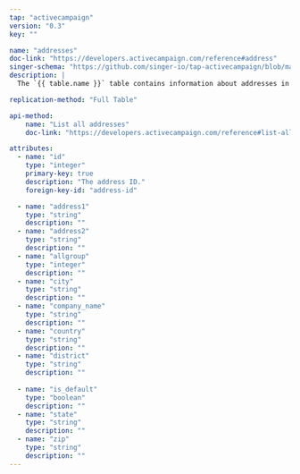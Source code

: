 ```yaml
---
tap: "activecampaign"
version: "0.3"
key: ""

name: "addresses"
doc-link: "https://developers.activecampaign.com/reference#address"
singer-schema: "https://github.com/singer-io/tap-activecampaign/blob/master/tap_activecampaign/schemas/addresses.json"
description: |
  The `{{ table.name }}` table contains information about addresses in your {{ integration.display_name }} account.

replication-method: "Full Table"

api-method:
    name: "List all addresses"
    doc-link: "https://developers.activecampaign.com/reference#list-all-addresses"

attributes:
  - name: "id"
    type: "integer"
    primary-key: true
    description: "The address ID."
    foreign-key-id: "address-id"

  - name: "address1"
    type: "string"
    description: ""
  - name: "address2"
    type: "string"
    description: ""
  - name: "allgroup"
    type: "integer"
    description: ""
  - name: "city"
    type: "string"
    description: ""
  - name: "company_name"
    type: "string"
    description: ""
  - name: "country"
    type: "string"
    description: ""
  - name: "district"
    type: "string"
    description: ""
  
  - name: "is_default"
    type: "boolean"
    description: ""
  - name: "state"
    type: "string"
    description: ""
  - name: "zip"
    type: "string"
    description: ""
---
```

